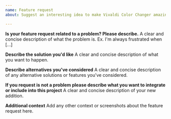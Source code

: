 ```yaml
---
name: Feature request
about: Suggest an interesting idea to make Vivaldi Color Changer amazing!

---
```


**Is your feature request related to a problem? Please describe.**
A clear and concise description of what the problem is. Ex. I'm always frustrated when [...]

**Describe the solution you'd like**
A clear and concise description of what you want to happen.

**Describe alternatives you've considered**
A clear and concise description of any alternative solutions or features you've considered.

**If you request is not a problem please describe what you want to integrate or include into this project**
A clear and concise description of your new addition.

**Additional context**
Add any other context or screenshots about the feature request here.
